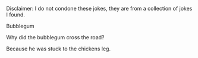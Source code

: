 Disclaimer: I do not condone these jokes, they are from a collection of jokes I found.

Bubblegum

Why did the bubblegum cross the road?
















Because he was stuck to the chickens leg.


